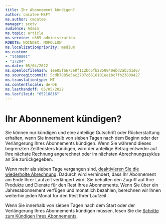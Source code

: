 ```yaml
---
title: Ihr Abonnement kündigen?
author: cmcatee-MSFT
ms.author: cmcatee
manager: scotv
audience: Admin
ms.topic: article
ms.service: o365-administration
ROBOTS: NOINDEX, NOFOLLOW
ms.localizationpriority: medium
ms.custom:
- "1400001"
- "17204"
ms.date: 05/04/2022
ms.openlocfilehash: 1ee85fa673e0f112bd5fb2850840ebd2ab3d1d67
ms.sourcegitcommit: 5cdb7885e5ac2787c6616101ee1bc7fb23809427
ms.translationtype: MT
ms.contentlocale: de-DE
ms.lasthandoff: 05/05/2022
ms.locfileid: "65218816"
---
```

# <a name="canceling-your-subscription"></a>Ihr Abonnement kündigen?

Sie können nur kündigen und eine anteilige Gutschrift oder Rückerstattung erhalten, wenn Sie innerhalb von sieben Tagen nach dem Beginn oder der Verlängerung Ihres Abonnements kündigen. Wenn Sie während dieses begrenzten Zeitfensters kündigen, wird der anteilige Betrag entweder auf Ihre nächste Rechnung angerechnet oder im nächsten Abrechnungszyklus an Sie zurückgegeben.

Wenn mehr als sieben Tage vergangen sind, [deaktivieren Sie die wiederholte Abrechnung](https://docs.microsoft.com/microsoft-365/commerce/subscriptions/renew-your-subscription). Dadurch wird verhindert, dass Ihr Abonnement am Ende Ihrer Laufzeit verlängert wird. Sie behalten den Zugriff auf Ihre Produkte und Dienste für den Rest Ihres Abonnements. Wenn Sie über ein Jahresabonnement verfügen und monatlich bezahlen, berechnen wir Ihnen weiterhin jeden Monat für den Rest Ihrer Laufzeit.

Wenn Sie innerhalb von sieben Tagen nach dem Start oder der Verlängerung Ihres Abonnements kündigen müssen, lesen Sie die [Schritte zum Kündigen Ihres Abonnements](https://docs.microsoft.com/microsoft-365/commerce/subscriptions/cancel-your-subscription#steps-to-cancel-your-subscription).
